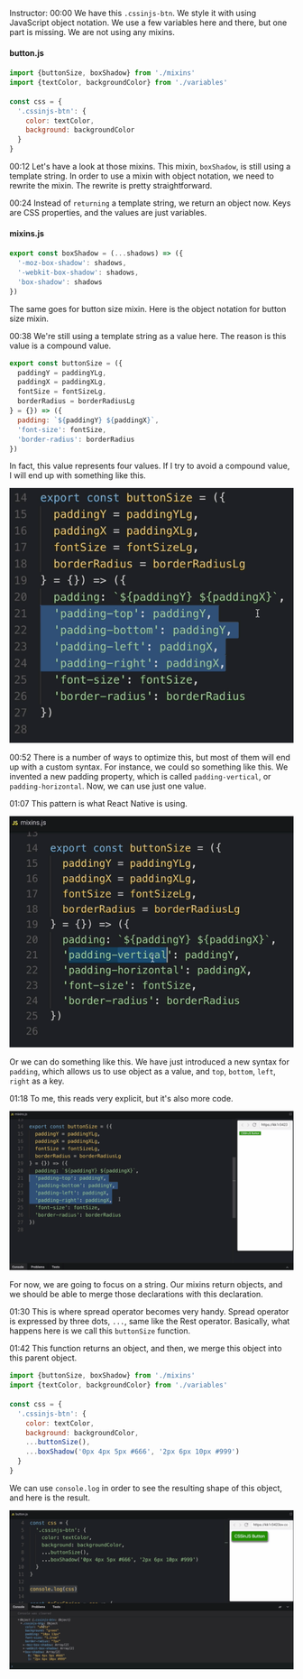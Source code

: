 Instructor: 00:00 We have this `.cssinjs-btn`. We style it with using JavaScript object notation. We use a few variables here and there, but one part is missing. We are not using any mixins.

#### button.js
```javascript
import {buttonSize, boxShadow} from './mixins'
import {textColor, backgroundColor} from './variables'

const css = {
  '.cssinjs-btn': {
    color: textColor,
    background: backgroundColor
  }
}
```

00:12 Let's have a look at those mixins. This mixin, `boxShadow`, is still using a template string. In order to use a mixin with object notation, we need to rewrite the mixin. The rewrite is pretty straightforward.

00:24 Instead of `returning` a template string, we return an object now. Keys are CSS properties, and the values are just variables. 

#### mixins.js
```javascript
export const boxShadow = (...shadows) => ({
  '-moz-box-shadow': shadows,
  '-webkit-box-shadow': shadows,
  'box-shadow': shadows
})
```

The same goes for button size mixin. Here is the object notation for button size mixin.

00:38 We're still using a template string as a value here. The reason is this value is a compound value. 

```javascript
export const buttonSize = ({
  paddingY = paddingYLg,
  paddingX = paddingXLg,
  fontSize = fontSizeLg,
  borderRadius = borderRadiusLg
} = {}) => ({
  padding: `${paddingY} ${paddingX}`,
  'font-size': fontSize,
  'border-radius': borderRadius
})
```

In fact, this value represents four values. If I try to avoid a compound value, I will end up with something like this.

![four values](../images/javascript-mixins-for-css-in-js-using-javascript-object-notation-four-values.png)

00:52 There is a number of ways to optimize this, but most of them will end up with a custom syntax. For instance, we could so something like this. We invented a new padding property, which is called `padding-vertical`, or `padding-horizontal`. Now, we can use just one value.

01:07 This pattern is what React Native is using.

![React Native pattern](../images/javascript-mixins-for-css-in-js-using-javascript-object-notation-React-Native-pattern.png)

Or we can do something like this. We have just introduced a new syntax for `padding`, which allows us to use object as a value, and `top`, `bottom`, `left`, `right` as a key.

01:18 To me, this reads very explicit, but it's also more code. 

![new syntax](../images/javascript-mixins-for-css-in-js-using-javascript-object-notation-new-syntax.png)

For now, we are going to focus on a string. Our mixins return objects, and we should be able to merge those declarations with this declaration.

01:30 This is where spread operator becomes very handy. Spread operator is expressed by three dots, `...`, same like the Rest operator. Basically, what happens here is we call this `buttonSize` function.

01:42 This function returns an object, and then, we merge this object into this parent object. 

```javascript
import {buttonSize, boxShadow} from './mixins'
import {textColor, backgroundColor} from './variables'

const css = {
  '.cssinjs-btn': {
    color: textColor,
    background: backgroundColor,
    ...buttonSize(),
    ...boxShadow('0px 4px 5px #666', '2px 6px 10px #999')
  }
}
```

We can use `console.log` in order to see the resulting shape of this object, and here is the result.

![result](../images/javascript-mixins-for-css-in-js-using-javascript-object-notation-result.png)